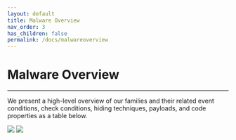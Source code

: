 ```yaml
---
layout: default
title: Malware Overview
nav_order: 3
has_children: false
permalink: /docs/malwareoverview
---
```


# Malware Overview
---

We present a high-level overview of our families and their related event conditions, check conditions, hiding techniques, payloads, and code properties as a table below.

![](../img/malware_overview-1.png)
![](../img/malware_overview-2.png)
